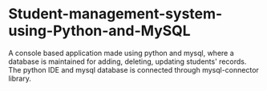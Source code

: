 # Student-management-system-using-Python-and-MySQL

A console based application made using python and mysql, where a database is maintained for adding, deleting, updating students' records.
The python IDE and mysql database is connected through mysql-connector library.
